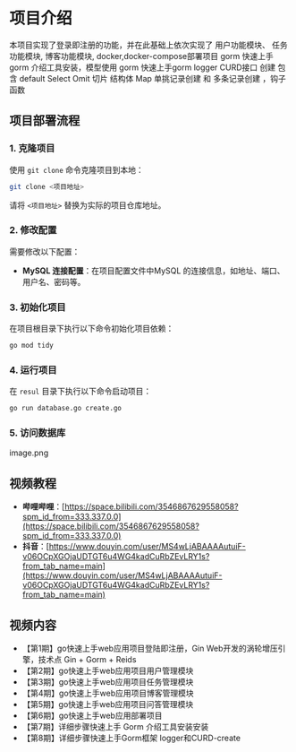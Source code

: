 

# 项目介绍
本项目实现了登录即注册的功能，并在此基础上依次实现了
用户功能模块、
任务功能模块,
博客功能模块,
docker,docker-compose部署项目
gorm 快速上手gorm 介绍工具安装，模型使用
gorm 快速上手gorm logger CURD接口 创建 包含 default Select  Omit  切片 结构体 Map 单挑记录创建 和 多条记录创建 ，钩子函数


## 项目部署流程

### 1. 克隆项目
使用 `git clone` 命令克隆项目到本地：
```bash
git clone <项目地址>
```
请将 `<项目地址>` 替换为实际的项目仓库地址。

### 2. 修改配置
需要修改以下配置：
- **MySQL 连接配置**：在项目配置文件中MySQL 的连接信息，如地址、端口、用户名、密码等。

### 3. 初始化项目
在项目根目录下执行以下命令初始化项目依赖：
```bash
go mod tidy
```

### 4. 运行项目
在 `resul` 目录下执行以下命令启动项目：
```bash
go run database.go create.go

```

### 5. 访问数据库
image.png

## 视频教程
- **哔哩哔哩**：[https://space.bilibili.com/3546867629558058?spm_id_from=333.337.0.0](https://space.bilibili.com/3546867629558058?spm_id_from=333.337.0.0)
- **抖音**：[https://www.douyin.com/user/MS4wLjABAAAAutuiF-v06OCpXGOjaUDTGT6u4WG4kadCuRbZEvLRY1s?from_tab_name=main](https://www.douyin.com/user/MS4wLjABAAAAutuiF-v06OCpXGOjaUDTGT6u4WG4kadCuRbZEvLRY1s?from_tab_name=main)

## 视频内容
- 【第1期】go快速上手web应用项目登陆即注册，Gin Web开发的涡轮增压引擎，技术点 Gin + Gorm + Reids
- 【第2期】go快速上手web应用项目用户管理模块
- 【第3期】go快速上手web应用项目任务管理模块
- 【第4期】go快速上手web应用项目博客管理模块
- 【第5期】go快速上手web应用项目问答管理模块
- 【第6期】go快速上手web应用部署项目
- 【第7期】详细步骤快速上手 Gorm 介绍工具安装安装 
- 【第8期】详细步骤快速上手Gorm框架 logger和CURD-create


